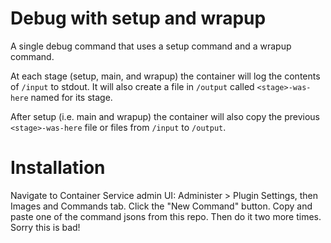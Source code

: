 Debug with setup and wrapup
===========================

A single debug command that uses a setup command and a wrapup command. 

At each stage (setup, main, and wrapup) the container will log the contents of `/input` to stdout.
It will also create a file in `/output` called `<stage>-was-here` named for its stage.

After setup (i.e. main and wrapup) the container will also copy the previous `<stage>-was-here` file or files
from `/input` to `/output`.

# Installation
Navigate to Container Service admin UI: Administer > Plugin Settings, then Images and Commands tab.
Click the "New Command" button. 
Copy and paste one of the command jsons from this repo. Then do it two more times.
Sorry this is bad!
